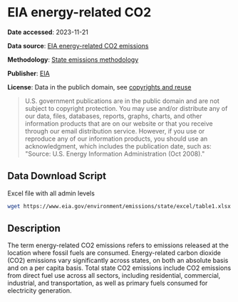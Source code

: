 # EIA energy-related CO2

**Date accessed**: 2023-11-21

**Data source**: [EIA energy-related CO2 emissions](https://www.eia.gov/environment/emissions/state/)

**Methodology**: [State emissions methodology](https://www.eia.gov/environment/emissions/state/pdf/statemethod.pdf)

**Publisher**: [EIA](https://www.eia.gov/)

**License**: Data in the publich domain, see [copyrights and reuse](https://www.eia.gov/about/copyrights_reuse.php)

> U.S. government publications are in the public domain and are not subject to copyright protection. You may use and/or distribute any of our data, files, databases, reports, graphs, charts, and other information products that are on our website or that you receive through our email distribution service. However, if you use or reproduce any of our information products, you should use an acknowledgment, which includes the publication date, such as: "Source: U.S. Energy Information Administration (Oct 2008)."

## Data Download Script

Excel file with all admin levels
```sh
wget https://www.eia.gov/environment/emissions/state/excel/table1.xlsx
```

## Description
The term energy-related CO2 emissions refers to emissions released at the location where fossil fuels are consumed. Energy-related carbon dioxide (CO2) emissions vary significantly across states, on both an absolute basis and on a per capita basis. Total state CO2 emissions include CO2 emissions from direct fuel use across all sectors, including residential, commercial, industrial, and transportation, as well as primary fuels consumed for electricity generation.